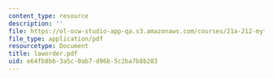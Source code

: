 ```yaml
---
content_type: resource
description: ''
file: https://ol-ocw-studio-app-qa.s3.amazonaws.com/courses/21a-212-myth-ritual-and-symbolism-spring-2004/e64fb8bb3a5c0ab7d96b5c2ba7b8b283_laworder.pdf
file_type: application/pdf
resourcetype: Document
title: laworder.pdf
uid: e64fb8bb-3a5c-0ab7-d96b-5c2ba7b8b283
---
```

